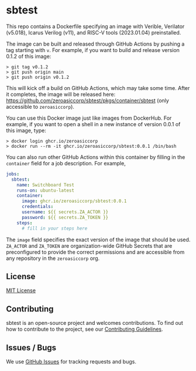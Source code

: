 # sbtest

This repo contains a Dockerfile specifying an image with Verible, Verilator (v5.018), Icarus Verilog (v11), and RISC-V tools (2023.01.04) preinstalled.

The image can be built and released through GitHub Actions by pushing a tag starting with `v`.  For example, if you want to build and release version 0.1.2 of this image:

```shell
> git tag v0.1.2
> git push origin main
> git push origin v0.1.2
```

This will kick off a build on GitHub Actions, which may take some time.  After it completes, the image will be released here: https://github.com/zeroasiccorp/sbtest/pkgs/container/sbtest (only accessible to `zeroasiccorp`).

You can use this Docker image just like images from DockerHub.  For example, if you want to open a shell in a new instance of version 0.0.1 of this image, type:

```shell
> docker login ghcr.io/zeroasiccorp
> docker run --rm -it ghcr.io/zeroasiccorp/sbtest:0.0.1 /bin/bash
```

You can also run other GitHub Actions within this container by filling in the `container` field for a job description.  For example,

```yaml
jobs:
  sbtest:
    name: Switchboard Test
    runs-on: ubuntu-latest
    container:
      image: ghcr.io/zeroasiccorp/sbtest:0.0.1
      credentials:
      username: ${{ secrets.ZA_ACTOR }}
      password: ${{ secrets.ZA_TOKEN }}
    steps:
      # fill in your steps here
```

The `image` field specifies the exact version of the image that should be used.  `ZA_ACTOR` and `ZA_TOKEN` are organization-wide GitHub Secrets that are preconfigured to provide the correct permissions and are accessible from any repository in the `zeroasiccorp` org.

## License

[MIT License](LICENSE)

## Contributing

sbtest is an open-source project and welcomes contributions. To find out how to contribute to the project, see our
[Contributing Guidelines](CONTRIBUTING.md).

## Issues / Bugs

We use [GitHub Issues](https://github.com/zeroasiccorp/sbtest/issues) for tracking requests and bugs.
